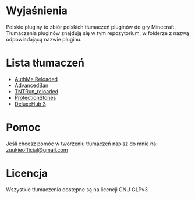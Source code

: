# Wyjaśnienia
Polskie pluginy to zbiór polskich tłumaczeń pluginów do gry Minecraft. Tłumaczenia pluginów znajdują się w tym repozytorium, w folderze z nazwą odpowiadającą nazwie pluginu.


# Lista tłumaczeń
- [AuthMe Reloaded](https://github.com/zuukie/PolskiePluginy/tree/main/Tłumaczenia/AuthMe%20Reloaded)
- [AdvancedBan](https://github.com/zuukie/PolskiePluginy/tree/main/Tłumaczenia/AdvancedBan)
- [TNTRun_reloaded](https://github.com/zuukie/PolskiePluginy/tree/main/Tłumaczenia/TNTRun_reloaded)
- [ProtectionStones](https://github.com/zuukie/PolskiePluginy/tree/main/Tłumaczenia/ProtectionStones)
- [DeluxeHub 3](https://github.com/zuukie/PolskiePluginy/tree/main/T%C5%82umaczenia/DeluxeHub)

# Pomoc
Jeśli chcesz pomóc w tworzeniu tłumaczeń napisz do mnie na: zuukieofficial@gmail.com


# Licencja
Wszystkie tłumaczenia dostępne są na licencji GNU GLPv3.
